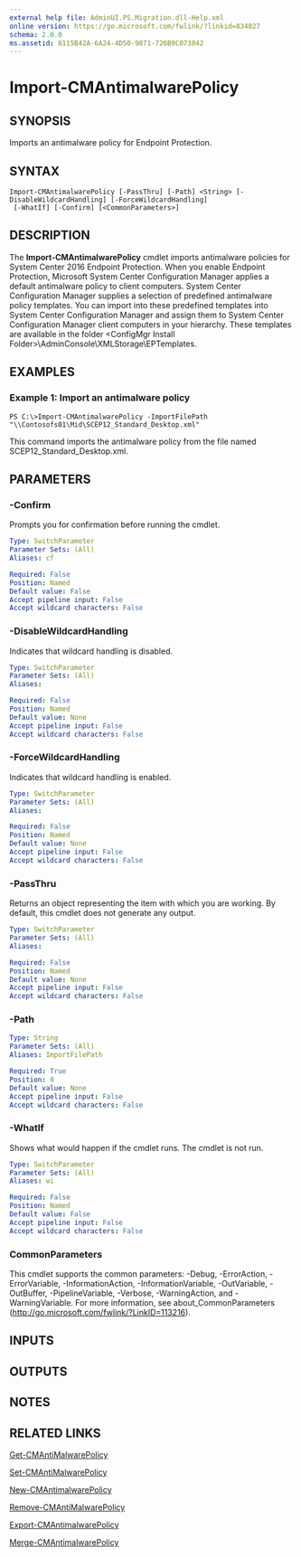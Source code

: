 ```yaml
---
external help file: AdminUI.PS.Migration.dll-Help.xml
online version: https://go.microsoft.com/fwlink/?linkid=834027
schema: 2.0.0
ms.assetid: 8115B42A-6A24-4D50-9871-726B9C073842
---
```


# Import-CMAntimalwarePolicy

## SYNOPSIS
Imports an antimalware policy for Endpoint Protection.

## SYNTAX

```
Import-CMAntimalwarePolicy [-PassThru] [-Path] <String> [-DisableWildcardHandling] [-ForceWildcardHandling]
 [-WhatIf] [-Confirm] [<CommonParameters>]
```

## DESCRIPTION
The **Import-CMAntimalwarePolicy** cmdlet imports antimalware policies for System Center 2016 Endpoint Protection.
When you enable Endpoint Protection, Microsoft System Center Configuration Manager applies a default antimalware policy to client computers.
System Center Configuration Manager supplies a selection of predefined antimalware policy templates.
You can import into these predefined templates into System Center Configuration Manager and assign them to System Center Configuration Manager client computers in your hierarchy.
These templates are available in the folder \<ConfigMgr Install Folder\>\AdminConsole\XMLStorage\EPTemplates.

## EXAMPLES

### Example 1: Import an antimalware policy
```
PS C:\>Import-CMAntimalwarePolicy -ImportFilePath "\\Contosofs01\Mid\SCEP12_Standard_Desktop.xml"
```

This command imports the antimalware policy from the file named SCEP12_Standard_Desktop.xml.

## PARAMETERS

### -Confirm
Prompts you for confirmation before running the cmdlet.

```yaml
Type: SwitchParameter
Parameter Sets: (All)
Aliases: cf

Required: False
Position: Named
Default value: False
Accept pipeline input: False
Accept wildcard characters: False
```

### -DisableWildcardHandling
Indicates that wildcard handling is disabled.

```yaml
Type: SwitchParameter
Parameter Sets: (All)
Aliases: 

Required: False
Position: Named
Default value: None
Accept pipeline input: False
Accept wildcard characters: False
```

### -ForceWildcardHandling
Indicates that wildcard handling is enabled.

```yaml
Type: SwitchParameter
Parameter Sets: (All)
Aliases: 

Required: False
Position: Named
Default value: None
Accept pipeline input: False
Accept wildcard characters: False
```

### -PassThru
Returns an object representing the item with which you are working.
By default, this cmdlet does not generate any output.

```yaml
Type: SwitchParameter
Parameter Sets: (All)
Aliases: 

Required: False
Position: Named
Default value: None
Accept pipeline input: False
Accept wildcard characters: False
```

### -Path


```yaml
Type: String
Parameter Sets: (All)
Aliases: ImportFilePath

Required: True
Position: 0
Default value: None
Accept pipeline input: False
Accept wildcard characters: False
```

### -WhatIf
Shows what would happen if the cmdlet runs.
The cmdlet is not run.

```yaml
Type: SwitchParameter
Parameter Sets: (All)
Aliases: wi

Required: False
Position: Named
Default value: False
Accept pipeline input: False
Accept wildcard characters: False
```

### CommonParameters
This cmdlet supports the common parameters: -Debug, -ErrorAction, -ErrorVariable, -InformationAction, -InformationVariable, -OutVariable, -OutBuffer, -PipelineVariable, -Verbose, -WarningAction, and -WarningVariable. For more information, see about_CommonParameters (http://go.microsoft.com/fwlink/?LinkID=113216).

## INPUTS

## OUTPUTS

## NOTES

## RELATED LINKS

[Get-CMAntiMalwarePolicy](./Get-CMAntiMalwarePolicy.md)

[Set-CMAntiMalwarePolicy](./Set-CMAntiMalwarePolicy.md)

[New-CMAntimalwarePolicy](./New-CMAntimalwarePolicy.md)

[Remove-CMAntiMalwarePolicy](./Remove-CMAntiMalwarePolicy.md)

[Export-CMAntimalwarePolicy](./Export-CMAntimalwarePolicy.md)

[Merge-CMAntimalwarePolicy](./Merge-CMAntimalwarePolicy.md)


